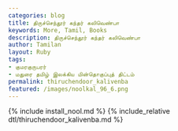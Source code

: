```yaml
---  
categories: blog  
title: திருச்செந்தூர் கந்தர் கலிவெண்பா
keywords: More, Tamil, Books  
description: திருச்செந்தூர் கந்தர் கலிவெண்பா
author: Tamilan  
layout: Ruby  
tags:     
- குமரகுருபரர்
- மதுரை தமிழ் இலக்கிய மின்தொகுப்புத் திட்டம்
permalink: thiruchendoor_kalivenba  
featured: /images/noolkal_96_6.png  
---  
```

{% include install_nool.md %} 
{% include_relative dtl/thiruchendoor_kalivenba.md %} 
